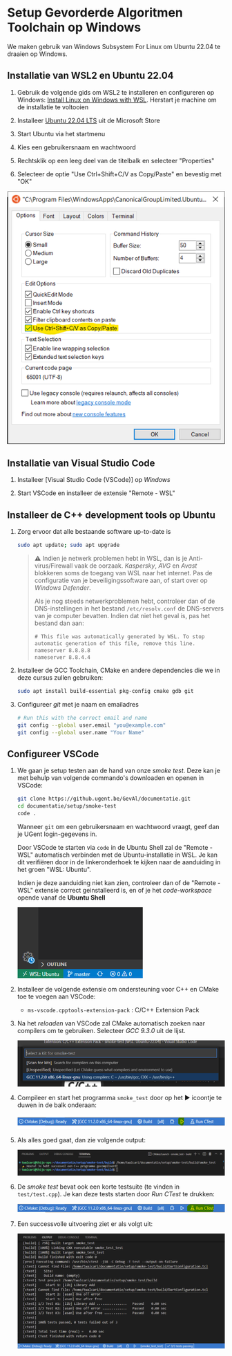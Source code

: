# Setup Gevorderde Algoritmen Toolchain op Windows

We maken gebruik van Windows Subsystem For Linux om Ubuntu 22.04 te draaien op Windows.

## Installatie van WSL2 en Ubuntu 22.04

1. Gebruik de volgende gids om WSL2 te installeren en configureren op Windows:
   [Install Linux on Windows with WSL](https://learn.microsoft.com/en-us/windows/wsl/install).
   Herstart je machine om de installatie te voltooien

2. Installeer [Ubuntu 22.04 LTS](https://www.microsoft.com/store/productId/9PN20MSR04DW) uit de Microsoft Store

3. Start Ubuntu via het startmenu

4. Kies een gebruikersnaam en wachtwoord

5. Rechtsklik op een leeg deel van de titelbalk en selecteer "Properties"

6. Selecteer de optie "Use Ctrl+Shift+C/V as Copy/Paste" en bevestig met "OK"

![](images/wsl-properties.png)

## Installatie van Visual Studio Code

1. Installeer [Visual Studio Code (VSCode)] op *Windows*

2. Start VSCode en installeer de extensie "Remote - WSL"

## Installeer de C++ development tools op Ubuntu

1. Zorg ervoor dat alle bestaande software up-to-date is

   ```bash
   sudo apt update; sudo apt upgrade
   ```

   > :warning: Indien je netwerk problemen hebt in WSL, dan is je Anti-virus/Firewall vaak de oorzaak. 
   > *Kaspersky*, *AVG* en *Avast* blokkeren soms de toegang van WSL naar het internet.
   >  Pas de configuratie van je beveiligingssoftware aan, of start over op *Windows Defender*.
   > 
   > Als je nog steeds netwerkproblemen hebt, controleer dan of de DNS-instellingen in het bestand 
   > `/etc/resolv.conf` de DNS-servers van je computer bevatten. Indien dat niet het geval is, pas het bestand dan aan:
   >
   > ```shell
   > # This file was automatically generated by WSL. To stop automatic generation of this file, remove this line.
   > nameserver 8.8.8.8
   > nameserver 8.8.4.4
   > ```

2. Installeer de GCC Toolchain, CMake en andere dependencies die we in deze cursus zullen gebruiken:

   ```bash
   sudo apt install build-essential pkg-config cmake gdb git
   ```

3. Configureer *git* met je naam en emailadres

   ```bash
   # Run this with the correct email and name
   git config --global user.email "you@example.com"
   git config --global user.name "Your Name"
   ```

## Configureer VSCode

1. We gaan je setup testen aan de hand van onze *smoke test*. Deze kan je met behulp van volgende commando's downloaden 
   en openen in VSCode:

   ```bash
   git clone https://github.ugent.be/GevAl/documentatie.git
   cd documentatie/setup/smoke-test
   code .
   ```

   Wanneer `git` om een gebruikersnaam en wachtwoord vraagt, geef dan je UGent login-gegevens in.

   Door VSCode te starten via `code` in de Ubuntu Shell zal de "Remote - WSL" automatisch verbinden met de Ubuntu-installatie in WSL.
   Je kan dit verifiëren door in de linkeronderhoek te kijken naar de aanduiding in het groen "WSL: Ubuntu".

   Indien je deze aanduiding niet kan zien, controleer dan of de "Remote - WSL" extensie correct geinstalleerd is, en of je het
   _code-workspace_ opende vanaf de **Ubuntu Shell**

   ![WSL: Ubuntu](images/vscode-remote-ubuntu.png)

2. Installeer de volgende extensie om ondersteuning voor C++ en CMake toe te voegen aan VSCode:

   - `ms-vscode.cpptools-extension-pack` : C/C++ Extension Pack
   
3. Na het *reloaden* van VSCode zal CMake automatisch zoeken naar compilers om te gebruiken. Selecteer *GCC 9.3.0* uit de lijst.

   ![CMake kit selection](images/select-cmake-kit.png)

4. Compileer en start het programma `smoke_test` door op het :arrow_forward: icoontje te duwen in de balk onderaan:

   ![CMake play](images/cmake-bar-play.png)

6. Als alles goed gaat, dan zie volgende output:

   ![Success](images/smoke-test-success.png)

7. De *smoke test* bevat ook een korte testsuite (te vinden in `test/test.cpp`). Je kan deze tests starten door *Run CTest* te drukken:

   ![Run CTest](images/cmake-bar-run-ctest.png)

8. Een successvolle uitvoering ziet er als volgt uit:

   ![CTest Success](images/cmake-ctest-success.png)
